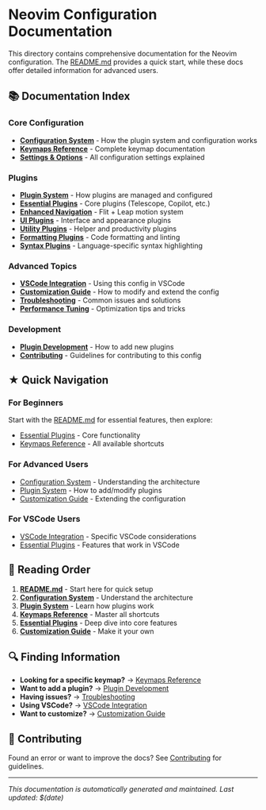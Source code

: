 # Neovim Configuration Documentation

This directory contains comprehensive documentation for the Neovim configuration. The [README.md](../README.md) provides a quick start, while these docs offer detailed information for advanced users.

## 📚 Documentation Index

### Core Configuration
- **[Configuration System](configuration-system.md)** - How the plugin system and configuration works
- **[Keymaps Reference](keymaps.md)** - Complete keymap documentation
- **[Settings & Options](settings.md)** - All configuration settings explained

### Plugins
- **[Plugin System](plugin-system.md)** - How plugins are managed and configured
- **[Essential Plugins](plugins/essential.md)** - Core plugins (Telescope, Copilot, etc.)
- **[Enhanced Navigation](plugins/navigation.md)** - Flit + Leap motion system
- **[UI Plugins](plugins/ui.md)** - Interface and appearance plugins
- **[Utility Plugins](plugins/utilities.md)** - Helper and productivity plugins
- **[Formatting Plugins](plugins/formatting.md)** - Code formatting and linting
- **[Syntax Plugins](plugins/syntax.md)** - Language-specific syntax highlighting

### Advanced Topics
- **[VSCode Integration](vscode-integration.md)** - Using this config in VSCode
- **[Customization Guide](customization.md)** - How to modify and extend the config
- **[Troubleshooting](troubleshooting.md)** - Common issues and solutions
- **[Performance Tuning](performance.md)** - Optimization tips and tricks

### Development
- **[Plugin Development](plugin-development.md)** - How to add new plugins
- **[Contributing](contributing.md)** - Guidelines for contributing to this config

## ★ Quick Navigation

### For Beginners
Start with the [README.md](../README.md) for essential features, then explore:
- [Essential Plugins](plugins/essential.md) - Core functionality
- [Keymaps Reference](keymaps.md) - All available shortcuts

### For Advanced Users
- [Configuration System](configuration-system.md) - Understanding the architecture
- [Plugin System](plugin-system.md) - How to add/modify plugins
- [Customization Guide](customization.md) - Extending the configuration

### For VSCode Users
- [VSCode Integration](vscode-integration.md) - Specific VSCode considerations
- [Essential Plugins](plugins/essential.md) - Features that work in VSCode

## 📖 Reading Order

1. **[README.md](../README.md)** - Start here for quick setup
2. **[Configuration System](configuration-system.md)** - Understand the architecture
3. **[Plugin System](plugin-system.md)** - Learn how plugins work
4. **[Keymaps Reference](keymaps.md)** - Master all shortcuts
5. **[Essential Plugins](plugins/essential.md)** - Deep dive into core features
6. **[Customization Guide](customization.md)** - Make it your own

## 🔍 Finding Information

- **Looking for a specific keymap?** → [Keymaps Reference](keymaps.md)
- **Want to add a plugin?** → [Plugin Development](plugin-development.md)
- **Having issues?** → [Troubleshooting](troubleshooting.md)
- **Using VSCode?** → [VSCode Integration](vscode-integration.md)
- **Want to customize?** → [Customization Guide](customization.md)

## 📝 Contributing

Found an error or want to improve the docs? See [Contributing](contributing.md) for guidelines.

---

*This documentation is automatically generated and maintained. Last updated: $(date)*
